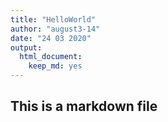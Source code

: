 ```yaml
---
title: "HelloWorld"
author: "august3-14"
date: "24 03 2020"
output: 
  html_document: 
    keep_md: yes
---
```


## This is a markdown file
